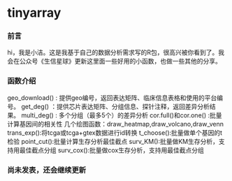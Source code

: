 # tinyarray

### 前言

hi，我是小洁。这是我基于自己的数据分析需求写的R包，很高兴被你看到了。我会在公众号《生信星球》更新这里面一些好用的小函数，也做一些其他的分享。

### 函数介绍
geo_download() : 提供geo编号，返回表达矩阵、临床信息表格和使用的平台编号。
get_deg() ：提供芯片表达矩阵、分组信息、探针注释，返回差异分析结果。
multi_deg() : 多个分组（最多5个）的差异分析
cor.full()和cor.one() :批量计算基因间的相关性
几个绘图函数：draw_heatmap,draw_volcano,draw_venn
trans_exp():将tcga或tcga+gtex数据进行id转换
t_choose():批量做单个基因的t检验
point_cut():批量计算生存分析最佳截点
surv_KM():批量做KM生存分析，支持用最佳截点分组
surv_cox():批量做cox生存分析，支持用最佳截点分组

### 尚未发表，还会继续更新
